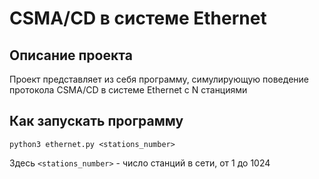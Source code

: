 # CSMA/CD в системе Ethernet

## Описание проекта
Проект представляет из себя программу, симулирующую поведение протокола CSMA/CD
в системе Ethernet c N станциями

## Как запускать программу
`python3 ethernet.py <stations_number>`

Здесь `<stations_number>` - число станций в сети, от 1 до 1024
